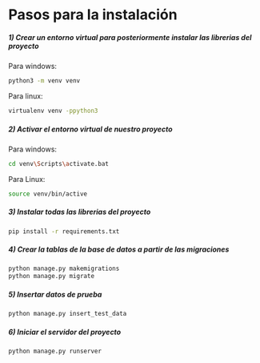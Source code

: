 # Pasos para la instalación

##### 1) Crear un entorno virtual para posteriormente instalar las librerias del proyecto

Para windows:

```bash
python3 -m venv venv 
```

Para linux:

```bash
virtualenv venv -ppython3 
```

##### 2) Activar el entorno virtual de nuestro proyecto

Para windows:

```bash
cd venv\Scripts\activate.bat 
```

Para Linux:

```bash
source venv/bin/active
```

##### 3) Instalar todas las librerias del proyecto

```bash
pip install -r requirements.txt
```

##### 4) Crear la tablas de la base de datos a partir de las migraciones

```bash
python manage.py makemigrations
python manage.py migrate
```

##### 5) Insertar datos de prueba

```bash
python manage.py insert_test_data
```

##### 6) Iniciar el servidor del proyecto

```bash
python manage.py runserver 
```